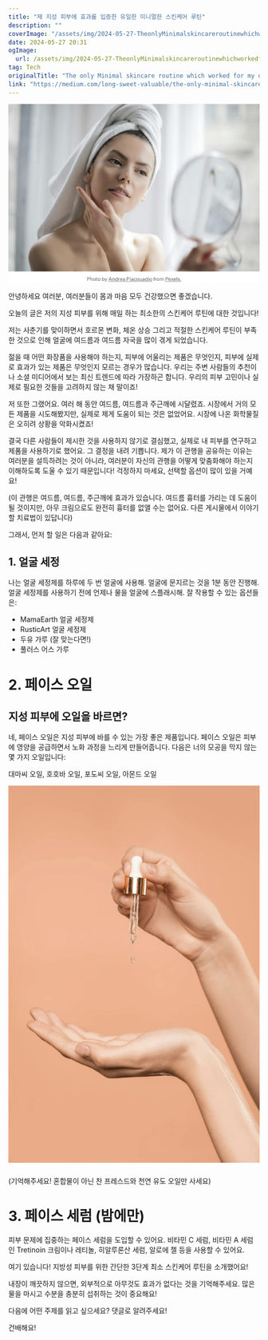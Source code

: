 ```yaml
---
title: "제 지성 피부에 효과를 입증한 유일한 미니멀한 스킨케어 루틴"
description: ""
coverImage: "/assets/img/2024-05-27-TheonlyMinimalskincareroutinewhichworkedformyoilyskin_0.png"
date: 2024-05-27 20:31
ogImage: 
  url: /assets/img/2024-05-27-TheonlyMinimalskincareroutinewhichworkedformyoilyskin_0.png
tag: Tech
originalTitle: "The only Minimal skincare routine which worked for my oily skin!"
link: "https://medium.com/long-sweet-valuable/the-only-minimal-skincare-routine-which-worked-for-my-oily-skin-bb10c580c44f"
---
```



<img src="/assets/img/2024-05-27-TheonlyMinimalskincareroutinewhichworkedformyoilyskin_0.png" />

안녕하세요 여러분, 여러분들이 몸과 마음 모두 건강했으면 좋겠습니다.

오늘의 글은 저의 지성 피부를 위해 매일 하는 최소한의 스킨케어 루틴에 대한 것입니다!

저는 사춘기를 맞이하면서 호르몬 변화, 체온 상승 그리고 적절한 스킨케어 루틴이 부족한 것으로 인해 얼굴에 여드름과 여드름 자국을 많이 겪게 되었습니다.

<div class="content-ad"></div>

젊을 때 어떤 화장품을 사용해야 하는지, 피부에 어울리는 제품은 무엇인지, 피부에 실제로 효과가 있는 제품은 무엇인지 모르는 경우가 많습니다. 우리는 주변 사람들의 추천이나 소셜 미디어에서 보는 최신 트렌드에 따라 가장하곤 합니다. 우리의 피부 고민이나 실제로 필요한 것들을 고려하지 않는 채 말이죠!

저 또한 그랬어요. 여러 해 동안 여드름, 여드름과 주근깨에 시달렸죠. 시장에서 거의 모든 제품을 시도해봤지만, 실제로 제게 도움이 되는 것은 없었어요. 시장에 나온 화학물질은 오히려 상황을 악화시켰죠!

결국 다른 사람들이 제시한 것을 사용하지 않기로 결심했고, 실제로 내 피부를 연구하고 제품을 사용하기로 했어요. 그 결정을 내려 기쁩니다. 제가 이 관행을 공유하는 이유는 여러분을 설득하려는 것이 아니라, 여러분이 자신의 관행을 어떻게 맞춤화해야 하는지 이해하도록 도울 수 있기 때문입니다! 걱정하지 마세요, 선택할 옵션이 많이 있을 거예요!

(이 관행은 여드름, 여드름, 주근깨에 효과가 있습니다. 여드름 흉터를 가리는 데 도움이 될 것이지만, 아무 크림으로도 완전히 흉터를 없앨 수는 없어요. 다른 게시물에서 이야기할 치료법이 있답니다)

<div class="content-ad"></div>

그래서, 먼저 할 일은 다음과 같아요:

## 1. 얼굴 세정

나는 얼굴 세정제를 하루에 두 번 얼굴에 사용해. 얼굴에 문지르는 것을 1분 동안 진행해. 얼굴 세정제를 사용하기 전에 언제나 물을 얼굴에 스플래시해. 잘 작용할 수 있는 옵션들은:

- MamaEarth 얼굴 세정제
- RusticArt 얼굴 세정제
- 두유 가루 (잘 맞는다면!)
- 풀러스 어스 가루

<div class="content-ad"></div>

# 2. 페이스 오일

## 지성 피부에 오일을 바르면?

네, 페이스 오일은 지성 피부에 바를 수 있는 가장 좋은 제품입니다. 페이스 오일은 피부에 영양을 공급하면서 노화 과정을 느리게 만들어줍니다. 다음은 너의 모공을 막지 않는 몇 가지 오일입니다:

대마씨 오일, 호호바 오일, 포도씨 오일, 아몬드 오일

<div class="content-ad"></div>

![image](/assets/img/2024-05-27-TheonlyMinimalskincareroutinewhichworkedformyoilyskin_1.png)

(기억해주세요! 혼합물이 아닌 찬 프레스드와 천연 유도 오일만 사세요)

# 3. 페이스 세럼 (밤에만)

피부 문제에 집중하는 페이스 세럼을 도입할 수 있어요. 비타민 C 세럼, 비타민 A 세럼인 Tretinoin 크림이나 레티놀, 히알루론산 세럼, 알로에 젤 등을 사용할 수 있어요.

<div class="content-ad"></div>

여기 있습니다! 지방성 피부를 위한 간단한 3단계 최소 스킨케어 루틴을 소개했어요!

내장이 깨끗하지 않으면, 외부적으로 아무것도 효과가 없다는 것을 기억해주세요. 많은 물을 마시고 수분을 충분히 섭취하는 것이 중요해요!

다음에 어떤 주제를 읽고 싶으세요? 댓글로 알려주세요!

건배해요!